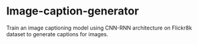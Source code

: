 # Image-caption-generator
Train an image captioning model using CNN-RNN architecture on Flickr8k dataset to generate captions for images.

